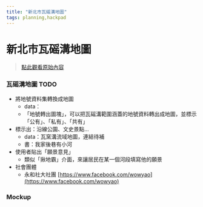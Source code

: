 ```yaml
---
title: "新北市瓦磘溝地圖"
tags: planning,hackpad
---
```


# 新北市瓦磘溝地圖

> [點此觀看原始內容](https://g0v.hackpad.tw/wbUaBnF2bwu)


### 瓦磘溝地圖 TODO

- 將地號資料集轉換成地圖
    - data：
    - 「地號轉出圖塊」，可以把瓦磘溝範圍涵蓋的地號資料轉出成地圖，並標示「公有」、「私有」、「共有」
- 標示出：沿線公園、文史景點...
    - data：瓦窯溝流域地圖，連結待補
    - 書：我家後巷有小河
- 使用者貼出「願景意見」
    - 類似「揪地霸」介面，來讓居民在某一個河段填寫他的願景
- 社會團體
    - 永和社大社團 [https://www.facebook.com/wowyao](https://www.facebook.com/wowyao)

### Mockup



